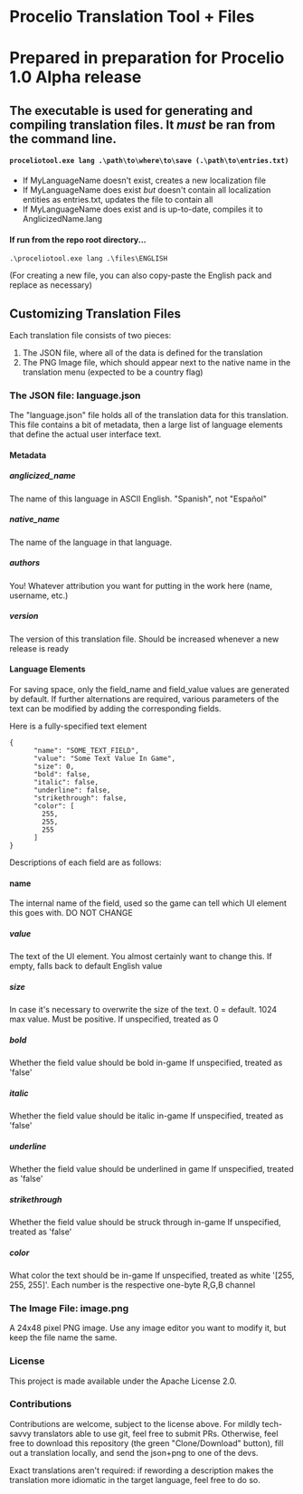 # Procelio Translation Tool + Files
# Prepared in preparation for Procelio 1.0 Alpha release


## The executable is used for generating and compiling translation files. It *must* be ran from the command line.

#### `proceliotool.exe lang .\path\to\where\to\save (.\path\to\entries.txt)`
- If MyLanguageName doesn't exist, creates a new localization file
- If MyLanguageName does exist _but_ doesn't contain all localization entities as entries.txt, updates the file to contain all
- If MyLanguageName does exist and is up-to-date, compiles it to AnglicizedName.lang

#### If run from the repo root directory...
`.\proceliotool.exe lang .\files\ENGLISH`

(For creating a new file, you can also copy-paste the English pack and replace as necessary)

## Customizing Translation Files
Each translation file consists of two pieces:
1) The JSON file, where all of the data is defined for the translation
2) The PNG Image file, which should appear next to the native name in the translation menu (expected to be a country flag)

### The JSON file: language.json
The "language.json" file holds all of the translation data for this translation.
This file contains a bit of metadata, then a large list of language elements that define the actual user interface text.

#### Metadata

##### anglicized_name
The name of this language in ASCII English. "Spanish", not "Español"

##### native_name
The name of the language in that language. 

##### authors
You! Whatever attribution you want for putting in the work here (name, username, etc.)

##### version
The version of this translation file. Should be increased whenever a new release is ready

#### Language Elements
For saving space, only the field_name and field_value values are generated by default.
If further alternations are required, various parameters of the text can be modified by adding the corresponding fields.

Here is a fully-specified text element
```
{
      "name": "SOME_TEXT_FIELD",
      "value": "Some Text Value In Game",
      "size": 0,
      "bold": false,
      "italic": false,
      "underline": false,
      "strikethrough": false,
      "color": [
        255,
        255,
        255
      ]
}
```
Descriptions of each field are as follows:

#### name
The internal name of the field, used so the game can tell which UI element this goes with.
DO NOT CHANGE

##### value
The text of the UI element. You almost certainly want to change this. If empty, falls back to default English value

##### size
In case it's necessary to overwrite the size of the text. 0 = default. 1024 max value. Must be positive.
If unspecified, treated as 0

##### bold
Whether the field value should be bold in-game
If unspecified, treated as 'false'

##### italic
Whether the field value should be italic in-game
If unspecified, treated as 'false'

##### underline
Whether the field value should be underlined in game
If unspecified, treated as 'false'

##### strikethrough
Whether the field value should be struck through in-game
If unspecified, treated as 'false'

##### color
What color the text should be in-game
If unspecified, treated as white '[255, 255, 255]'. Each number is the respective one-byte R,G,B channel

### The Image File: image.png
A 24x48 pixel PNG image.
Use any image editor you want to modify it, but keep the file name the same.



### License
This project is made available under the Apache License 2.0.

### Contributions
Contributions are welcome, subject to the license above.
For mildly tech-savvy translators able to use git, feel free to submit PRs.
Otherwise, feel free to download this repository (the green "Clone/Download" button), fill out a translation locally, and send the json+png to one of the devs.

Exact translations aren't required: if rewording a description makes the translation more idiomatic in the target language, feel free to do so.
